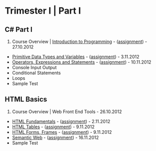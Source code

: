 # Trimester I | Part I

## C# Part I

1. Course Overview | [Introduction to Programming](https://github.com/jasssonpet/TelerikAcademy/tree/master/csharppart1/1.IntroductionToProgramming) - ([assignment](https://github.com/jasssonpet/TelerikAcademy/blob/master/csharppart1/1.IntroductionToProgramming/README.md)) - 27.10.2012
* [Primitive Data Types and Variables](https://github.com/jasssonpet/TelerikAcademy/tree/master/csharppart1/2.PrimitiveDataTypesAndVariables) - ([assignment](https://github.com/jasssonpet/TelerikAcademy/blob/master/csharppart1/2.PrimitiveDataTypesAndVariables/README.md)) - 3.11.2012
* [Operators, Expressions and Statements](https://github.com/jasssonpet/TelerikAcademy/tree/master/csharppart1/3.OperatorsExpressionsAndStatements) - ([assignment](https://github.com/jasssonpet/TelerikAcademy/blob/master/csharppart1/3.OperatorsExpressionsAndStatements/README.md)) - 10.11.2012
* Console Input Output
* Conditional Statements
* Loops
* Sample Test

## HTML Basics

1. Course Overview | Web Front End Tools - 26.10.2012
* [HTML Fundamentals](https://github.com/jasssonpet/TelerikAcademy/tree/master/html-basics/2.HTMLFundamentals) - ([assignment](https://github.com/jasssonpet/TelerikAcademy/blob/master/html-basics/2.HTMLFundamentals/README.md)) - 2.11.2012
* [HTML Tables](https://github.com/jasssonpet/TelerikAcademy/tree/master/html-basics/3.HTMLTables) - ([assignment](https://github.com/jasssonpet/TelerikAcademy/blob/master/html-basics/3.HTMLTables/README.md)) - 9.11.2012
* [HTML Forms, Frames](https://github.com/jasssonpet/TelerikAcademy/tree/master/html-basics/4.HTMLFormsFrames) - ([assignment](https://github.com/jasssonpet/TelerikAcademy/blob/master/html-basics/4.HTMLFormsFrames/README.md)) - 9.11.2012
* [Semantic Web](https://github.com/jasssonpet/TelerikAcademy/tree/master/html-basics/5.SemanticWeb) - ([assignment](https://github.com/jasssonpet/TelerikAcademy/blob/master/html-basics/5.SemanticWeb/README.md)) - 16.11.2012
* Sample Test